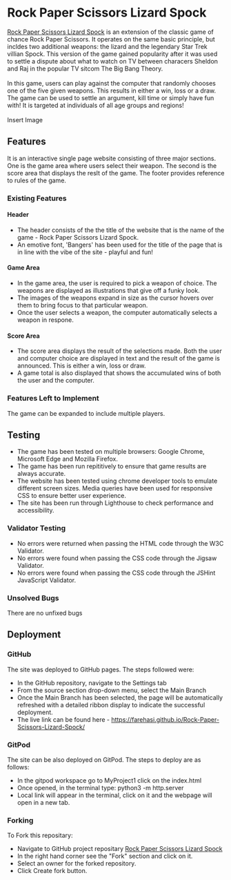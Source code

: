 # Rock Paper Scissors Lizard Spock
<a href="https://farehasi.github.io/Rock-Paper-Scissors-Lizard-Spock/" target="_blank">Rock Paper Scissors Lizard Spock</a> is an extension of the classic game of chance Rock Paper Scissors. It operates on the same basic principle, but incldes two additional weapons: the lizard and the legendary Star Trek villian Spock. This version of the game gained popularity after it was used to settle a dispute about what to watch on TV between characers Sheldon and Raj in the popular TV sitcom The Big Bang Theory.
<br>
<br>
In this game, users can play against the computer that randomly chooses one of the five given weapons. This results in either a win, loss or a draw. The game can be used to settle an argument, kill time or simply have fun with! It is targeted at individuals of all age groups and regions!
<br>
<br>
Insert Image
## Features
It is an interactive single page website consisting of three major sections. One is the game area where users select their weapon. The second is the score area that displays the reslt of the game. The footer provides reference to rules of the game. 
### Existing Features
#### Header
- The header consists of the the title of the website that is the name of the game - Rock Paper Scissors Lizard Spock.
- An emotive font, 'Bangers' has been used for the title of the page that is in line with the vibe of the site - playful and fun!
#### Game Area
- In the game area, the user is required to pick a weapon of choice. The weapons are displayed as illustrations that give off a funky look.
- The images of the weapons expand in size as the cursor hovers over them to bring focus to that particular weapon.
- Once the user selects a weapon, the computer automatically selects a weapon in respone.
#### Score Area
- The score area displays the result of the selections made. Both the user and computer choice are displayed in text and the result of the game is announced. This is either a win, loss or draw.
- A game total is also displayed that shows the accumulated wins of both the user and the computer.
### Features Left to Implement
The game can be expanded to include multiple players.
## Testing
- The game has been tested on multiple browsers: Google Chrome, Microsoft Edge and Mozilla Firefox.
- The game has been run repititively to ensure that game results are always accurate.
- The website has been tested using chrome developer tools to emulate different screen sizes. Media queries have been used for responsive CSS to ensure better user experience.
- The site has been run through Lighthouse to check performance and accessibility.
### Validator Testing
- No errors were returned when passing the HTML code through the W3C Validator.
- No errors were found when passing the CSS code through the Jigsaw Validator.
- No errors were found when passing the CSS code through the JSHint JavaScript Validator.
### Unsolved Bugs
There are no unfixed bugs
## Deployment
### GitHub
The site was deployed to GitHub pages. The steps followed were:
- In the GitHub repository, navigate to the Settings tab
- From the source section drop-down menu, select the Main Branch
- Once the Main Branch has been selected, the page will be automatically refreshed with a detailed ribbon display to indicate the successful deployment.
- The live link can be found here - https://farehasi.github.io/Rock-Paper-Scissors-Lizard-Spock/
### GitPod
The site can be also deployed on GitPod. The steps to deploy are as follows:
- In the gitpod workspace go to MyProject1 click on the index.html
- Once opened, in the terminal type: python3 -m http.server
- Local link will appear in the terminal, click on it and the webpage will open in a new tab.
### Forking
To Fork this repositary:
- Navigate to GitHub project repositary [Rock Paper Scissors Lizard Spock](https://github.com/FarehaSi/Rock-Paper-Scissors-Lizard-Spock)
- In the right hand corner see the "Fork" section and click on it.
- Select an owner for the forked repository.
- Click Create fork button.

 
 


